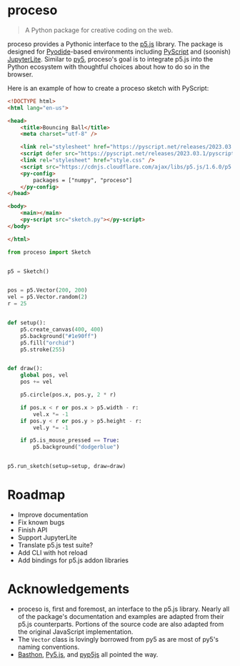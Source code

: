 # proceso
> A Python package for creative coding on the web.

proceso provides a Pythonic interface to the [p5.js](https://p5js.org) library. The package is designed for [Pyodide](https://pyodide.org)-based environments including [PyScript](https://pyscript.net) and (soonish) [JupyterLite](https://jupyterlite.readthedocs.io/en/latest/). Similar to [py5](https://py5coding.org/), proceso's goal is to integrate p5.js into the Python ecosystem with thoughtful choices about how to do so in the browser.

Here is an example of how to create a proceso sketch with PyScript:
```html
<!DOCTYPE html>
<html lang="en-us">

<head>
    <title>Bouncing Ball</title>
    <meta charset="utf-8" />

    <link rel="stylesheet" href="https://pyscript.net/releases/2023.03.1/pyscript.css" />
    <script defer src="https://pyscript.net/releases/2023.03.1/pyscript.js"></script>
    <link rel="stylesheet" href="style.css" />
    <script src="https://cdnjs.cloudflare.com/ajax/libs/p5.js/1.6.0/p5.min.js"></script>
    <py-config>
        packages = ["numpy", "proceso"]
    </py-config>
</head>

<body>
    <main></main>
    <py-script src="sketch.py"></py-script>
</body>

</html>
```

```python
from proceso import Sketch


p5 = Sketch()


pos = p5.Vector(200, 200)
vel = p5.Vector.random(2)
r = 25


def setup():
    p5.create_canvas(400, 400)
    p5.background("#1e90ff")
    p5.fill("orchid")
    p5.stroke(255)


def draw():
    global pos, vel
    pos += vel

    p5.circle(pos.x, pos.y, 2 * r)

    if pos.x < r or pos.x > p5.width - r:
        vel.x *= -1
    if pos.y < r or pos.y > p5.height - r:
        vel.y *= -1

    if p5.is_mouse_pressed == True:
        p5.background("dodgerblue")


p5.run_sketch(setup=setup, draw=draw)
```

# Roadmap
- Improve documentation
- Fix known bugs
- Finish API
- Support JupyterLite
- Translate p5.js test suite?
- Add CLI with hot reload
- Add bindings for p5.js addon libraries

# Acknowledgements
- proceso is, first and foremost, an interface to the p5.js library. Nearly all of the package's documentation and examples are adapted from their p5.js counterparts. Portions of the source code are also adapted from the original JavaScript implementation.
- The `Vector` class is lovingly borrowed from py5 as are most of py5's naming conventions.
- [Basthon](https://framagit.org/basthon/), [Py5.js](https://github.com/Luxapodular/Py5.js), and [pyp5js](https://github.com/berinhard/pyp5js/) all pointed the way. 
